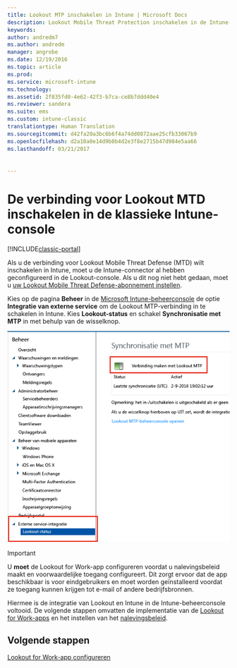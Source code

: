 ```yaml
---
title: Lookout MTP inschakelen in Intune | Microsoft Docs
description: Lookout Mobile Threat Protection inschakelen in de Intune-beheerconsole.
keywords: 
author: andredm7
ms.author: andredm
manager: angrobe
ms.date: 12/19/2016
ms.topic: article
ms.prod: 
ms.service: microsoft-intune
ms.technology: 
ms.assetid: 2f835fd0-4e62-42f3-b7ca-ce8b7ddd40e4
ms.reviewer: sandera
ms.suite: ems
ms.custom: intune-classic
translationtype: Human Translation
ms.sourcegitcommit: d42fa20a3bc6b6f4a74dd0872aae25cfb33067b9
ms.openlocfilehash: d2a10a0e14d9b0b4d2e3f8e2715b47d984e5aa66
ms.lasthandoff: 03/21/2017


---
```


# <a name="enable-lookout-mtd-connection-in-the-intune-classic-console"></a>De verbinding voor Lookout MTD inschakelen in de klassieke Intune-console

[!INCLUDE[classic-portal](../includes/classic-portal.md)]

Als u de verbinding voor Lookout Mobile Threat Defense (MTD) wilt inschakelen in Intune, moet u de Intune-connector al hebben geconfigureerd in de Lookout-console.  Als u dit nog niet hebt gedaan, moet u [uw Lookout Mobile Threat Defense-abonnement instellen](set-up-your-subscription-with-lookout-mtp.md).

Kies op de pagina **Beheer** in de [Microsoft Intune-beheerconsole](https://manage.microsoft.com) de optie **Integratie van externe service** om de Lookout MTP-verbinding in te schakelen in Intune. Kies **Lookout-status** en schakel **Synchronisatie met MTP** in met behulp van de wisselknop.

![schermopname van de synchronisatiepagina voor Lookout met de ingeschakelde wisselknop gemarkeerd](../media/mtp/lookout-intune-synchronization.png)

>[!IMPORTANT]
> U **moet** de Lookout for Work-app configureren voordat u nalevingsbeleid maakt en voorwaardelijke toegang configureert. Dit zorgt ervoor dat de app beschikbaar is voor eindgebruikers en moet worden geïnstalleerd voordat ze toegang kunnen krijgen tot e-mail of andere bedrijfsbronnen.

Hiermee is de integratie van Lookout en Intune in de Intune-beheerconsole voltooid.  De volgende stappen omvatten de implementatie van de [Lookout for Work-apps](https://docs.microsoft.com/intune/deploy-use/device-threat-protection-apps) en het instellen van het [nalevingsbeleid](https://docs.microsoft.com/intune/deploy-use/device-threat-protection-policy).


## <a name="next-steps"></a>Volgende stappen
[Lookout for Work-app configureren ](https://docs.microsoft.com/intune/deploy-use/device-threat-protection-apps)

